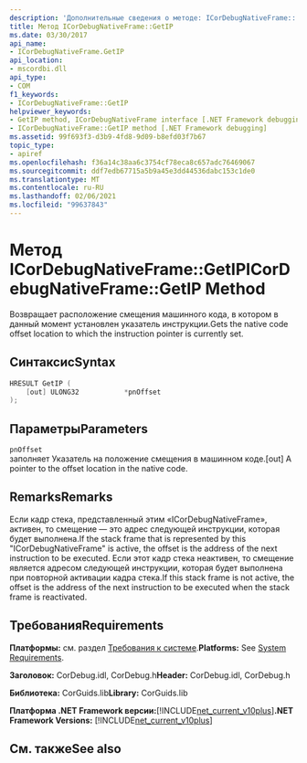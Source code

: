 ```yaml
---
description: 'Дополнительные сведения о методе: ICorDebugNativeFrame:: GetIP'
title: Метод ICorDebugNativeFrame::GetIP
ms.date: 03/30/2017
api_name:
- ICorDebugNativeFrame.GetIP
api_location:
- mscordbi.dll
api_type:
- COM
f1_keywords:
- ICorDebugNativeFrame::GetIP
helpviewer_keywords:
- GetIP method, ICorDebugNativeFrame interface [.NET Framework debugging]
- ICorDebugNativeFrame::GetIP method [.NET Framework debugging]
ms.assetid: 99f693f3-d3b9-4fd8-9d09-b8efd03f7b67
topic_type:
- apiref
ms.openlocfilehash: f36a14c38aa6c3754cf78eca8c657adc76469067
ms.sourcegitcommit: ddf7edb67715a5b9a45e3dd44536dabc153c1de0
ms.translationtype: MT
ms.contentlocale: ru-RU
ms.lasthandoff: 02/06/2021
ms.locfileid: "99637843"
---
```

# <a name="icordebugnativeframegetip-method"></a><span data-ttu-id="73711-103">Метод ICorDebugNativeFrame::GetIP</span><span class="sxs-lookup"><span data-stu-id="73711-103">ICorDebugNativeFrame::GetIP Method</span></span>

<span data-ttu-id="73711-104">Возвращает расположение смещения машинного кода, в котором в данный момент установлен указатель инструкции.</span><span class="sxs-lookup"><span data-stu-id="73711-104">Gets the native code offset location to which the instruction pointer is currently set.</span></span>  
  
## <a name="syntax"></a><span data-ttu-id="73711-105">Синтаксис</span><span class="sxs-lookup"><span data-stu-id="73711-105">Syntax</span></span>  
  
```cpp  
HRESULT GetIP (  
    [out] ULONG32           *pnOffset  
);  
```  
  
## <a name="parameters"></a><span data-ttu-id="73711-106">Параметры</span><span class="sxs-lookup"><span data-stu-id="73711-106">Parameters</span></span>  

 `pnOffset`  
 <span data-ttu-id="73711-107">заполняет Указатель на положение смещения в машинном коде.</span><span class="sxs-lookup"><span data-stu-id="73711-107">[out] A pointer to the offset location in the native code.</span></span>  
  
## <a name="remarks"></a><span data-ttu-id="73711-108">Remarks</span><span class="sxs-lookup"><span data-stu-id="73711-108">Remarks</span></span>  

 <span data-ttu-id="73711-109">Если кадр стека, представленный этим «ICorDebugNativeFrame», активен, то смещение — это адрес следующей инструкции, которая будет выполнена.</span><span class="sxs-lookup"><span data-stu-id="73711-109">If the stack frame that is represented by this "ICorDebugNativeFrame" is active, the offset is the address of the next instruction to be executed.</span></span> <span data-ttu-id="73711-110">Если этот кадр стека неактивен, то смещение является адресом следующей инструкции, которая будет выполнена при повторной активации кадра стека.</span><span class="sxs-lookup"><span data-stu-id="73711-110">If this stack frame is not active, the offset is the address of the next instruction to be executed when the stack frame is reactivated.</span></span>  
  
## <a name="requirements"></a><span data-ttu-id="73711-111">Требования</span><span class="sxs-lookup"><span data-stu-id="73711-111">Requirements</span></span>  

 <span data-ttu-id="73711-112">**Платформы:** см. раздел [Требования к системе](../../get-started/system-requirements.md).</span><span class="sxs-lookup"><span data-stu-id="73711-112">**Platforms:** See [System Requirements](../../get-started/system-requirements.md).</span></span>  
  
 <span data-ttu-id="73711-113">**Заголовок:** CorDebug.idl, CorDebug.h</span><span class="sxs-lookup"><span data-stu-id="73711-113">**Header:** CorDebug.idl, CorDebug.h</span></span>  
  
 <span data-ttu-id="73711-114">**Библиотека:** CorGuids.lib</span><span class="sxs-lookup"><span data-stu-id="73711-114">**Library:** CorGuids.lib</span></span>  
  
 <span data-ttu-id="73711-115">**Платформа .NET Framework версии:**[!INCLUDE[net_current_v10plus](../../../../includes/net-current-v10plus-md.md)]</span><span class="sxs-lookup"><span data-stu-id="73711-115">**.NET Framework Versions:** [!INCLUDE[net_current_v10plus](../../../../includes/net-current-v10plus-md.md)]</span></span>  
  
## <a name="see-also"></a><span data-ttu-id="73711-116">См. также</span><span class="sxs-lookup"><span data-stu-id="73711-116">See also</span></span>
